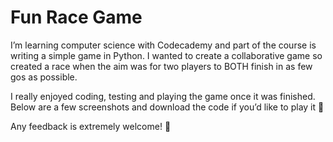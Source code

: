 # Fun Race Game

I’m learning computer science with Codecademy and part of the course is writing a simple game in Python. 
I wanted to create a collaborative game so created a race when the aim was for two players to BOTH finish in as few gos as possible.

I really enjoyed coding, testing and playing the game once it was finished. Below are a few screenshots and download the code if you’d like to play it 🥰

Any feedback is extremely welcome! 🙏


